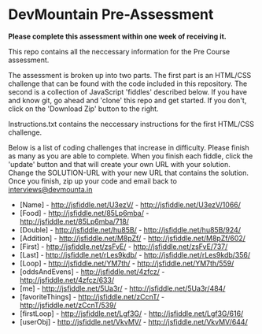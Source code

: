 DevMountain Pre-Assessment
=========

**Please complete this assessment within one week of receiving it.**

This repo contains all the neccessary information for the Pre Course assessment. 

The assessment is broken up into two parts. The first part is an HTML/CSS challenge that can be found with the code included in this repository. The second is a collection of JavaScript 'fiddles' described below. If you have and know git, go ahead and 'clone' this repo and get started. If you don't, click on the 'Download Zip' button to the right. 


Instructions.txt contains the neccessary instructions for the first HTML/CSS challenge. 

Below is a list of coding challenges that increase in difficulty. Please finish as many as you are able to complete.
When you finish each fiddle, click the 'update' button and that will create your own URL with your solution. Change the SOLUTION-URL with your new URL that contains the solution. Once you finish, zip up your code and email back to interviews@devmounta.in

* [Name] - http://jsfiddle.net/U3ezV/ - http://jsfiddle.net/U3ezV/1066/
* [Food] - http://jsfiddle.net/85Lp6mba/ - http://jsfiddle.net/85Lp6mba/718/
* [Double] - http://jsfiddle.net/hu85B/ - http://jsfiddle.net/hu85B/924/
* [Addition] - http://jsfiddle.net/M8pZf/ - http://jsfiddle.net/M8pZf/602/
* [First] - http://jsfiddle.net/zsFvE/ - http://jsfiddle.net/zsFvE/737/
* [Last] -  http://jsfiddle.net/rLes9kdb/ - http://jsfiddle.net/rLes9kdb/356/
* [Loop] - http://jsfiddle.net/YM7th/ - http://jsfiddle.net/YM7th/559/
* [oddsAndEvens] - http://jsfiddle.net/4zfcz/ - http://jsfiddle.net/4zfcz/633/
* [me] - http://jsfiddle.net/5Ua3r/ - http://jsfiddle.net/5Ua3r/484/
* [favoriteThings] - http://jsfiddle.net/zCcnT/ - http://jsfiddle.net/zCcnT/539/
* [firstLoop] - http://jsfiddle.net/Lgf3G/ - http://jsfiddle.net/Lgf3G/616/
* [userObj] - http://jsfiddle.net/VkvMV/ - http://jsfiddle.net/VkvMV/644/
